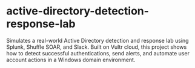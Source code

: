 # active-directory-detection-response-lab
Simulates a real-world Active Directory detection and response lab using Splunk, Shuffle SOAR, and Slack. Built on Vultr cloud, this project shows how to detect successful authentications, send alerts, and automate user account actions in a Windows domain environment.
